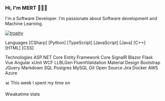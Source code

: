 ### Hi, I'm MERT 👨🏻‍💻

I'm a Software Developer. I'm passionate about Software development and Machine Learning.

[![trophy](https://github-profile-trophy.vercel.app/?username=mertdurukan)](https://github.com/ryo-ma/github-profile-trophy)


Languages
[CSharp] [Python] [TypeScript] [JavaScript] [Java] [C++] [HTML] [CSS]


Technologies
ASP.NET Core Entity Framework Core SignalR Blazor Flask Vue Angular xUnit WCF LLBLGen FluentValidation Material Design Bootstrap JQuery Markdown SQL Postgres MySQL Git Open Source Jira Docker AWS Azure


📊  This week I spent my time on

Wwakatime stats





<!--
**mertdurukan/mertdurukan** is a ✨ _special_ ✨ repository because its `README.md` (this file) appears on your GitHub profile.

Here are some ideas to get you started:

- 🔭 I’m currently working on ...
- 🌱 I’m currently learning ...
- 👯 I’m looking to collaborate on ...
- 🤔 I’m looking for help with ...
- 💬 Ask me about ...
- 📫 How to reach me: ...
- 😄 Pronouns: ...
- ⚡ Fun fact: ...
-->

